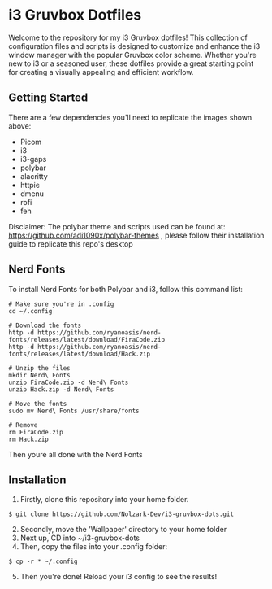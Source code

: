 # i3 Gruvbox Dotfiles

Welcome to the repository for my i3 Gruvbox dotfiles! This collection of configuration files and scripts is designed to customize and enhance the i3 window manager with the popular Gruvbox color scheme. Whether you're new to i3 or a seasoned user, these dotfiles provide a great starting point for creating a visually appealing and efficient workflow. 

## Getting Started
There are a few dependencies you'll need to replicate the images shown above:
- Picom
- i3 
- i3-gaps
- polybar
- alacritty
- httpie
- dmenu
- rofi 
- feh

Disclaimer: The polybar theme and scripts used can be found at: https://github.com/adi1090x/polybar-themes , please follow their installation guide to replicate this repo's desktop

## Nerd Fonts
To install Nerd Fonts for both Polybar and i3, follow this command list:
```
# Make sure you're in .config
cd ~/.config

# Download the fonts
http -d https://github.com/ryanoasis/nerd-fonts/releases/latest/download/FiraCode.zip
http -d https://github.com/ryanoasis/nerd-fonts/releases/latest/download/Hack.zip

# Unzip the files
mkdir Nerd\ Fonts
unzip FiraCode.zip -d Nerd\ Fonts
unzip Hack.zip -d Nerd\ Fonts

# Move the fonts
sudo mv Nerd\ Fonts /usr/share/fonts

# Remove
rm FiraCode.zip
rm Hack.zip
```
Then youre all done with the Nerd Fonts

## Installation

1. Firstly, clone this repository into your home folder.
```
$ git clone https://github.com/Nolzark-Dev/i3-gruvbox-dots.git
```

2. Secondly, move the 'Wallpaper' directory to your home folder
3. Next up, CD into ~/i3-gruvbox-dots
4. Then, copy the files into your .config folder:
```
$ cp -r * ~/.config
```
5. Then you're done! Reload your i3 config to see the results!

